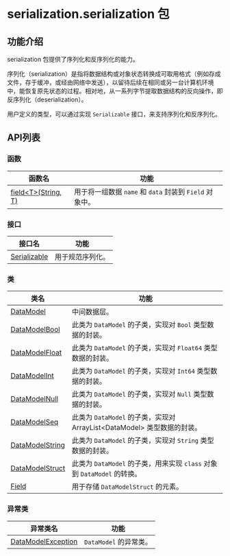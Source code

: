 # serialization.serialization 包

## 功能介绍

serialization 包提供了序列化和反序列化的能力。

序列化（serialization）是指将数据结构或对象状态转换成可取用格式（例如存成文件，存于缓冲，或经由网络中发送），以留待后续在相同或另一台计算机环境中，能恢复原先状态的过程。相对地，从一系列字节提取数据结构的反向操作，即反序列化（deserialization）。

用户定义的类型，可以通过实现 `Serializable` 接口，来支持序列化和反序列化。

## API列表

### 函数

| 函数名                                                       | 功能                                                    |
| ------------------------------------------------------------ | ------------------------------------------------------- |
| [field\<T>(String, T)](./serialization_package_api/serialization_package_functions.md/#func-fieldtstring-t) | 用于将一组数据 `name` 和 `data` 封装到 `Field` 对象中。 |

### 接口

| 接口名                                                       | 功能             |
| ------------------------------------------------------------ | ---------------- |
| [Serializable](./serialization_package_api/serialization_package_interfaces.md/#interface-serializable) | 用于规范序列化。 |

### 类

| 类名                                                         | 功能                                                         |
| ------------------------------------------------------------ | ------------------------------------------------------------ |
| [DataModel](./serialization_package_api/serialization_package_classes.md/#class-datamodel) | 中间数据层。                                                 |
| [DataModelBool](./serialization_package_api/serialization_package_classes.md/#class-datamodelbool) | 此类为 `DataModel` 的子类，实现对 `Bool` 类型数据的封装。    |
| [DataModelFloat](./serialization_package_api/serialization_package_classes.md/#class-datamodelfloat) | 此类为 `DataModel` 的子类，实现对 `Float64` 类型数据的封装。 |
| [DataModelInt](./serialization_package_api/serialization_package_classes.md/#class-datamodelint) | 此类为 `DataModel` 的子类，实现对 `Int64` 类型数据的封装。   |
| [DataModelNull](./serialization_package_api/serialization_package_classes.md/#class-datamodelnull) | 此类为 `DataModel` 的子类，实现对 `Null` 类型数据的封装。    |
| [DataModelSeq](./serialization_package_api/serialization_package_classes.md/#class-datamodelseq) | 此类为 `DataModel` 的子类，实现对 ArrayList\<DataModel> 类型数据的封装。 |
| [DataModelString](./serialization_package_api/serialization_package_classes.md/#class-datamodelstring) | 此类为 `DataModel` 的子类，实现对 `String` 类型数据的封装。  |
| [DataModelStruct](./serialization_package_api/serialization_package_classes.md/#class-datamodelstruct) | 此类为 `DataModel` 的子类，用来实现 `class` 对象到 `DataModel` 的转换。 |
| [Field](./serialization_package_api/serialization_package_classes.md/#class-field) | 用于存储 `DataModelStruct` 的元素。                          |

### 异常类

| 异常类名                                                     | 功能                   |
| ------------------------------------------------------------ | ---------------------- |
| [DataModelException](./serialization_package_api/serialization_package_exceptions.md/#class-datamodelexception) | `DataModel` 的异常类。 |
